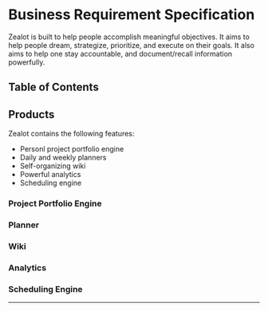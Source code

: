 # Business Requirement Specification

Zealot is built to help people accomplish meaningful objectives. It aims to help people dream, strategize, prioritize, and execute on their goals. It also aims to help one stay accountable, and document/recall information powerfully.

## Table of Contents

## Products

Zealot contains the following features:

- Personl project portfolio engine
- Daily and weekly planners
- Self-organizing wiki
- Powerful analytics
- Scheduling engine

### Project Portfolio Engine

### Planner

### Wiki

### Analytics

### Scheduling Engine

---

